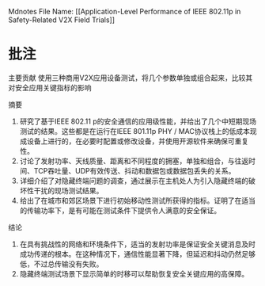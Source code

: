  Mdnotes File Name: [[Application-Level Performance of IEEE 802.11p in Safety-Related V2X Field Trials]]

# 批注
主要贡献
使用三种商用V2X应用设备测试，将几个参数单独或组合起来，比较其对安全应用关键指标的影响


摘要

1.  研究了基于IEEE 802.11 p的安全通信的应用级性能，并给出了几个中短期现场测试的结果。这些都是在运行在IEEE 801.11p PHY / MAC协议栈上的低成本现成设备上进行的，在必要时配置或修改设备，并使用开源软件来确保可重复性。
2.  讨论了发射功率、天线质量、距离和不同程度的拥塞，单独和组合，与往返时间、TCP吞吐量、UDP有效传送、抖动和数据包或数据包丢失的关系。
3.  详细介绍了对隐藏终端问题的调查，通过展示在主机处人为引入隐藏终端的破坏性干扰的现场测试结果。
4.  给出了在城市和郊区场景下进行初始移动性测试所获得的指标。证明了在适当的传输功率下，是有可能在测试条件下提供令人满意的安全保证。

结论

1.  在具有挑战性的网络和环境条件下，适当的发射功率是保证安全关键消息及时成功传递的根本。在这种情况下，通信性能显著下降，但延迟和抖动仍然足够低，不过总传输没有失败。
2.  隐藏终端测试场景下显示简单的时移可以帮助恢复安全关键应用的高保障。